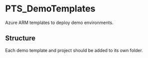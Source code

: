 # PTS_DemoTemplates
Azure ARM templates to deploy demo environments.

## Structure
Each demo template and project should be added to its own folder.  
